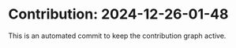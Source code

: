 # Contribution: 2024-12-26-01-48
This is an automated commit to keep the contribution graph active.

